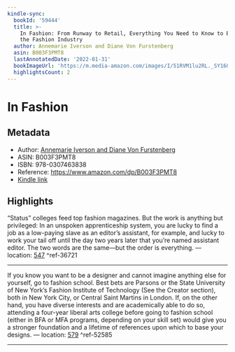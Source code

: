 ```yaml
---
kindle-sync:
  bookId: '59444'
  title: >-
    In Fashion: From Runway to Retail, Everything You Need to Know to Break Into
    the Fashion Industry
  author: Annemarie Iverson and Diane Von Furstenberg
  asin: B003F3PMT8
  lastAnnotatedDate: '2022-01-31'
  bookImageUrl: 'https://m.media-amazon.com/images/I/51RVM1lu2RL._SY160.jpg'
  highlightsCount: 2
---
```

# In Fashion
## Metadata
* Author: [Annemarie Iverson and Diane Von Furstenberg](https://www.amazon.com/Annemarie-Iverson/e/B000APNFSO/ref=dp_byline_cont_ebooks_1)
* ASIN: B003F3PMT8
* ISBN: 978-0307463838
* Reference: https://www.amazon.com/dp/B003F3PMT8
* [Kindle link](kindle://book?action=open&asin=B003F3PMT8)

## Highlights
“Status” colleges feed top fashion magazines. But the work is anything but privileged: In an unspoken apprenticeship system, you are lucky to find a job as a low-paying slave as an editor’s assistant, for example, and lucky to work your tail off until the day two years later that you’re named assistant editor. The two words are the same—but the order is everything. — location: [547](kindle://book?action=open&asin=B003F3PMT8&location=547) ^ref-36721

---
If you know you want to be a designer and cannot imagine anything else for yourself, go to fashion school. Best bets are Parsons or the State University of New York’s Fashion Institute of Technology (See the Creator section), both in New York City, or Central Saint Martins in London. If, on the other hand, you have diverse interests and are academically able to do so, attending a four-year liberal arts college before going to fashion school (either in BFA or MFA programs, depending on your skill set) would give you a stronger foundation and a lifetime of references upon which to base your designs. — location: [579](kindle://book?action=open&asin=B003F3PMT8&location=579) ^ref-52585

---
